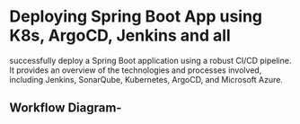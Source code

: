 # Deploying Spring Boot App using K8s, ArgoCD, Jenkins and all

successfully deploy a Spring Boot application using a robust CI/CD pipeline. It provides an overview of the technologies and processes involved, including Jenkins, SonarQube, Kubernetes, ArgoCD, and Microsoft Azure.

<!--video uploading here-->

## Workflow Diagram-
